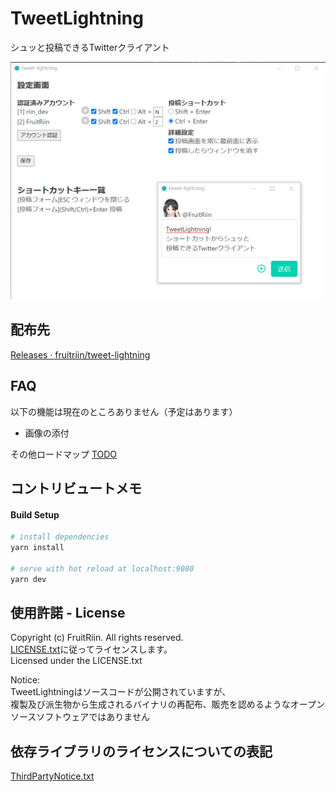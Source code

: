 # TweetLightning

シュッと投稿できるTwitterクライアント

![ScreenShot](https://github.com/fruitriin/tweet-lightning/blob/master/images/ScreenShot.png)



## 配布先
[Releases · fruitriin/tweet\-lightning](https://github.com/fruitriin/tweet-lightning/releases)

## FAQ
以下の機能は現在のところありません（予定はあります）

- 画像の添付

その他ロードマップ
[TODO](https://github.com/fruitriin/tweet-lightning/projects/1)

## コントリビュートメモ
#### Build Setup

``` bash
# install dependencies
yarn install

# serve with hot reload at localhost:9080
yarn dev

```
## 使用許諾 - License
Copyright (c) FruitRiin. All rights reserved.  
[LICENSE\.txt](https://github.com/fruitriin/tweet-lightning/blob/master/LICENSE.txt)に従ってライセンスします。  
Licensed under the LICENSE.txt 

Notice:  
TweetLightningはソースコードが公開されていますが、  
複製及び派生物から生成されるバイナリの再配布、販売を認めるようなオープンソースソフトウェアではありません

## 依存ライブラリのライセンスについての表記

[ThirdPartyNotice\.txt](https://raw.githubusercontent.com/fruitriin/tweet-lightning/master/ThirdPartyNotice.txt)
